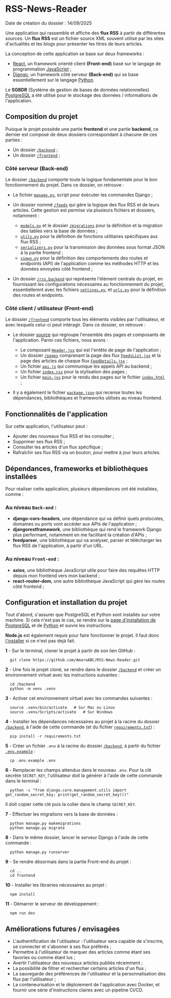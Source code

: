 # RSS-News-Reader
Date de création du dossier : 14/09/2025

Une application qui rassemble et affiche des **flux RSS** à partir de différentes sources. Un **flux RSS** est un fichier source XML souvent utilisé par les sites d'actualités et les blogs pour présenter les titres de leurs articles.

La conception de cette application se base sur deux frameworks :
- [React](https://react.dev/), un framework orienté client **(Front-end)** basé sur le langage de programmation [JavaScript](https://www.javascript.com/) ;
- [Django](https://www.djangoproject.com/), un framework côté serveur **(Back-end)** qui se base essentiellement sur le langage [Python](https://www.python.org/).

Le **SGBDR** (Système de gestion de bases de données relationnelles) [PostgreSQL](https://www.postgresql.org/) a été utilisé pour le stockage des données / informations de l'application.

## Composition du projet
Puisque le projet possède une partie **frontend** et une partie **backend**, ce dernier est composé de deux dossiers correspondant à chacune de ces parties :
- Un dossier [`/backend`](/backend) ;
- Un dossier [`/frontend`](frontend) ;

### Côté serveur (Back-end)
Le dossier [`/backend`](/backend) comporte toute la logique fondamentale pour le bon fonctionnement du projet. Dans ce dossier, on retrouve :
- Le fichier [`manage.py`](/backend/manage.py), script pour éxécuter les commandes Django ;
- Un dossier nommé [`/feeds`](/backend/feeds/) qui gère la logique des flux RSS et de leurs articles. Cette gestion est permise via plusieurs fichiers et dossiers, notamment :
  - [`models.py`](/backend/feeds/models.py) et le dossier [`/migrations`](/backend/feeds/migrations/) pour la définition et la migration des tables vers la base de données ;     
  - [`utils.py`](/backend/feeds/utils.py) pour la définition de fonctions utilitaires spécifiques aux flux RSS ;      
  - [`serializers.py`](/backend/feeds/serializers.py) pour la transmission des données sous format JSON à la partie frontend ;
  - [`views.py`](/backend/feeds/views.py) pour la définition des comportements des routes et endpoints (API) de l'application comme les méthodes HTTP et les données envoyées côté frontend ;

- Un dossier [`/rss_backend`](/backend/rss_backend/) qui représente l'élément centrale du projet, en fournissant les configurations nécessaires au fonctionnement du projet, essentiellemnt avec les fichiers [`settings.py`](/backend/rss_backend/settings.py), et [`urls.py`](/backend/rss_backend/urls.py) pour la définition des routes et endpoints.

### Côté client / utilisateur (Front-end)
Le dossier [`/frontend`](/frontend) comporte tous les éléments visibles par l'utilisateur, et avec lesquels celui-ci peut intéragir. Dans ce dossier, on retrouve :
- Le dossier [source](/frontend/src/) qui regroupe l'ensemble des pages et composants de l'application. Parmi ces fichiers, nous avons :
  - Le composant [`Header.jsx`](/frontend/src/components/Header.jsx) qui est l'entête de page de l'application ;
  - Un dossier [`/pages`](/frontend/src/pages/) comprenant la page des flux [`FeedsList.jsx`](/frontend/src/pages/FeedsList.jsx) et la page des articles de chaque flux [`FeedDetails.jsx`](/frontend/src/pages/FeedDetails.jsx) ;
  - Un fichier [`api.js`](/frontend/src/api.js) qui communique les appels API au backend ;
  - Un fichier [`index.css`](/frontend/src/index.css) pour la stylisation des pages ;
  - Un fichier [`main.jsx`](/frontend/src/main.jsx) pour le rendu des pages sur le fichier [`index.html`](/frontend/index.html) ;

- Il y a également le fichier [`package.json`](/frontend/package.json) qui recense toutes les dépendances, bibliothèques et frameworks utilisés au niveau frontend.

## Fonctionnalités de l'application
Sur cette application, l'utilisateur peut :
- Ajouter des nouveaux flux RSS et les consulter ;
- Supprimer ses flux RSS ;
- Consulter les articles d'un flux spécifique ;
- Rafraîchir ses flux RSS via un bouton, pour mettre à jour leurs articles.

## Dépendances, frameworks et bibliothèques installées
Pour réaliser cette application, plusieurs dépendances  ont été installées, comme :
### Au niveau `Back-end` :
  - __django-cors-headers__, une dépendance qui va définir quels protocoles, domaines ou ports vont accéder aux APIs de l'application ;
  - __djangorestframework__, une bibliothèque qui rend le framework Django plus performant, notamment en me facilitant la création d'APIs ;
  - __feedparser__, une bibliothèque qui va analyser, parser et télécharger les flux RSS de l'application, à partir d'un URL.

### Au niveau `Front-end` :
  - __axios__, une bibliothèque JavaScript utile pour faire des requêtes HTTP depuis mon frontend vers mon backend ;
  - __react-router-dom__, une autre bibliothèque JavaScript qui gère les routes côté frontend ;

## Configuration et installation du projet
Tout d'abord, s'assurer que PostgreSQL et Python sont installés sur votre machine. Si cela n'est pas le cas, se rendre sur la [page d'installation de PostgreSQL](https://www.postgresql.org/download/) et de [Python](https://www.python.org/downloads/) et suivre les instructions.

**Node.js** est également requis pour faire fonctionner le projet. Il faut donc [l'installer](https://nodejs.org/en/download) si ce n'est pas dejà fait.

  **1** - Sur le terminal, cloner le projet à partir de son lien GitHub :

      git clone https://github.com/AmaraABC/RSS-News-Reader.git

  **2** - Une fois le projet cloné, se rendre dans le dossier [`/backend`](/backend) et créer un environnement virtuel avec les instructions suivantes :
      
      cd /backend
      python -m venv .venv
  
  **3** - Activer cet environnement virtuel avec les commandes suivantes :

      source .venv/bin/activate   # Sur Mac ou Linux
      source .venv/Scripts/activate   # Sur Windows

  **4** - Installer les dépendances nécessaires au projet à la racine du dossier [`/backend`](/backend), à l'aide de cette commande (et du fichier [`requirements.txt`](/backend/requirements.txt)) :

      pip install -r requirements.txt
  
  **5** - Créer un fichier `.env` à la racine du dossier [`/backend`](/backend), à partir du fichier [`.env.example`](/backend/.env.example) :

      cp .env.example .env

  **6** - Remplacer les champs attendus dans le nouveau `.env`. Pour la clé secrète `SECRET_KEY`, l'utilisateur doit la générer à l'aide de cette commande dans le terminal :
        
      python -c "from django.core.management.utils import get_random_secret_key; print(get_random_secret_key())"

  Il doit copier cette clé puis la coller dans le champ `SECRET_KEY`.

  **7** - Effectuer les migrations vers la base de données :
        
      python manage.py makemigrations
      python manage.py migrate

  **8** - Dans le même dossier, lancer le serveur Django à l'aide de cette commande :

      python manage.py runserver
  
  **9** - Se rendre désormais dans la partie Front-end du projet :

      cd ..
      cd frontend

  **10** - Installer les librairies nécessaires au projet :

      npm install

  **11** - Démarrer le serveur de développement :

      npm run dev

## Améliorations futures / envisagées
- L'authentification de l'utilisateur : l'utilisateur sera capable de s'inscrire, se connecter et s'abonner à ses flux préférés ;
- Permettre à l'utilisateur de marquer des articles comme étant ses favories ou comme étant lus ;
- Avertir l'utilisateur des nouveaux articles publiés récemment ;
- La possibilité de filtrer et rechercher certains articles d'un flux ;
- La sauvegarde des préférences de l'utilisateur et la personnalisation des flux par l'utilisateur ;
- La conteneurisation et le déploiement de l'application avec Docker, et fournir une série d'instructions claires avec un pipeline CI/CD.